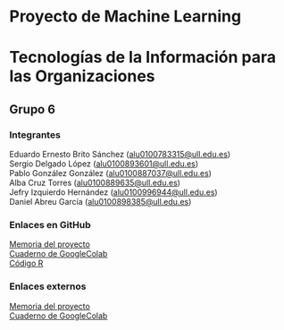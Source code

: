 # Proyecto de Machine Learning
# Tecnologías de la Información para las Organizaciones
## Grupo 6

### Integrantes

Eduardo Ernesto Brito Sánchez (alu0100783315@ull.edu.es)  
Sergio Delgado López (alu0100893601@ull.edu.es)  
Pablo González González (alu0100887037@ull.edu.es)  
Alba Cruz Torres (alu0100889635@ull.edu.es)  
Jefry Izquierdo Hernández (alu0100996944@ull.edu.es)  
Daniel Abreu García (alu0100898385@ull.edu.es)  

### Enlaces en GitHub

[Memoria del proyecto](https://github.com/alu0100893601-Sergio/ProyectoMachineLearningEquipo6_TIO/blob/master/MemoriaFinal_grupo6_TIO.pdf)  
[Cuaderno de GoogleColab](https://github.com/alu0100893601-Sergio/ProyectoMachineLearningEquipo6_TIO/blob/master/CuadernoColab_grupo6_TIO.ipynb)  
[Código R](https://github.com/alu0100893601-Sergio/ProyectoMachineLearningEquipo6_TIO/blob/master/CodigoMachineLearning_grupo6_TIO.R)  

### Enlaces externos

[Memoria del proyecto](https://drive.google.com/open?id=1fZPA6TrL3Fb4xKZluAVzxHbQ5l6ItRYP)  
[Cuaderno de GoogleColab](https://colab.research.google.com/drive/15YuUCvUqTjNafKNhfB3LUacdAqJ1mwJP)  